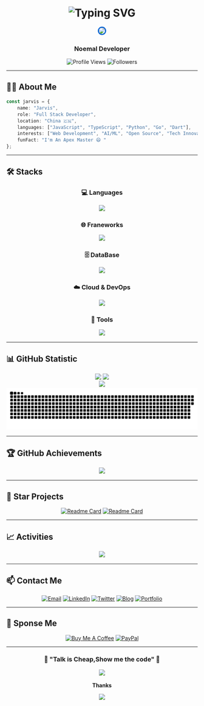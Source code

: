 <!-- 动态欢迎语 -->
<h1 align="center">
  <img src="https://readme-typing-svg.herokuapp.com?font=Fira+Code&size=30&pause=1000&color=0366D6&center=true&vCenter=true&width=600&lines=Hello%2C+I'm+Jarvis+%F0%9F%91%8B;Full+Stack+Developer;Always+Learning+New+Things;Welcome+to+my+GitHub!" alt="Typing SVG" />
</h1>

<!-- 个人头像和状态 -->
<div align="center">
  <img src="https://github.com/Jarvis636431.png" width="150" style="border-radius: 50%; border: 3px solid #0366d6;" />
  
  <h3>Noemal Developer</h3>
  
  <p>
    <img src="https://komarev.com/ghpvc/?username=Jarvis636431&color=0366d6&style=flat-square&label=Profile+Views" alt="Profile Views" />
    <img src="https://img.shields.io/github/followers/Jarvis636431?style=flat-square&color=0366d6" alt="Followers" />
  </p>
</div>

---

## 🙋‍♂️ About Me

```typescript
const jarvis = {
    name: "Jarvis",
    role: "Full Stack Developer",
    location: "China 🇨🇳",
    languages: ["JavaScript", "TypeScript", "Python", "Go", "Dart"],
    interests: ["Web Development", "AI/ML", "Open Source", "Tech Innovation"],
    funFact: "I'm An Apex Master 😄 "
};
```

---

## 🛠️ Stacks

<div align="center">

### 💻 Languages
<img src="https://skillicons.dev/icons?i=js,ts,dart,python,java,go,rust,cpp,html,css,sass" />

### 🌐 Franeworks
<img src="https://skillicons.dev/icons?i=flutter,react,vue,tailwind,nodejs,django,fastapi,spring," />

### 🗄️ DataBase
<img src="https://skillicons.dev/icons?i=mysql,postgresql,mongodb,redis,sqlite" />

### ☁️ Cloud & DevOps
<img src="https://skillicons.dev/icons?i=docker,kubernetes" />

### 🔧 Tools
<img src="https://skillicons.dev/icons?i=git,github,gitlab,vscode,figma,postman,vscode,webstorm,pycharm" />

</div>

---

## 📊 GitHub Statistic

<div align="center">
  
<img height="180em" src="https://github-readme-stats.vercel.app/api?username=Jarvis636431&show_icons=true&theme=tokyonight&include_all_commits=true&count_private=true&hide_border=true"/>
<img height="180em" src="https://github-readme-stats.vercel.app/api/top-langs/?username=Jarvis636431&layout=compact&theme=tokyonight&hide_border=true"/>

</div>

<div align="center">
  <img src="https://github-readme-streak-stats.herokuapp.com/?user=Jarvis636431&theme=tokyonight&hide_border=true" />
</div>

<!-- 贡献图蛇形动画 -->
<div align="center">
  <img src="https://raw.githubusercontent.com/Jarvis636431/Jarvis636431/output/github-contribution-grid-snake-dark.svg" />
</div>

---

## 🏆 GitHub Achievements

<div align="center">
  <img src="https://github-profile-trophy.vercel.app/?username=Jarvis636431&theme=tokyonight&no-frame=true&row=1&column=7" />
</div>

---

## 🚀 Star Projects

<div align="center">

<!-- 替换为你的实际项目 -->
[![Readme Card](https://github-readme-stats.vercel.app/api/pin/?username=Jarvis636431&repo=awesome-project-1&theme=tokyonight&hide_border=true)](https://github.com/twtstudio/WePeiYang-Flutter)
[![Readme Card](https://github-readme-stats.vercel.app/api/pin/?username=Jarvis636431&repo=awesome-project-2&theme=tokyonight&hide_border=true)](https://github.com/Jarvis636431/iDesign-2025)

</div>

---

## 📈 Activities

<div align="center">
  <img src="https://github-readme-activity-graph.vercel.app/graph?username=Jarvis636431&theme=tokyo-night&hide_border=true" />
</div>

---

## 📫 Contact Me

<div align="center">
  
[![Email](https://img.shields.io/badge/Email-D14836?style=for-the-badge&logo=gmail&logoColor=white)](mailto:mengda636431@gmail.com)
[![LinkedIn](https://img.shields.io/badge/LinkedIn-0077B5?style=for-the-badge&logo=linkedin&logoColor=white)](https://linkedin.com/in/yourprofile)
[![Twitter](https://img.shields.io/badge/Twitter-1DA1F2?style=for-the-badge&logo=twitter&logoColor=white)](https://twitter.com/yourhandle)
[![Blog](https://img.shields.io/badge/Blog-FF5722?style=for-the-badge&logo=blogger&logoColor=white)](https://yourblog.com)
[![Portfolio](https://img.shields.io/badge/Portfolio-000000?style=for-the-badge&logo=About.me&logoColor=white)](https://yourportfolio.com)

</div>

---

## 💝 Sponse Me

<div align="center">
  
[![Buy Me A Coffee](https://img.shields.io/badge/Buy%20Me%20A%20Coffee-FFDD00?style=for-the-badge&logo=buy-me-a-coffee&logoColor=black)](https://buymeacoffee.com/jarvis636431)
[![PayPal](https://img.shields.io/badge/PayPal-00457C?style=for-the-badge&logo=paypal&logoColor=white)](https://paypal.me/jarvis636431)

</div>

---

<div align="center">
  
### 🎯 "Talk is Cheap,Show me the code" 🚀

<img src="https://quotes-github-readme.vercel.app/api?type=horizontal&theme=tokyonight" />

**Thanks**  

<img src="https://capsule-render.vercel.app/api?type=waving&color=gradient&height=100&section=footer" />

</div>
